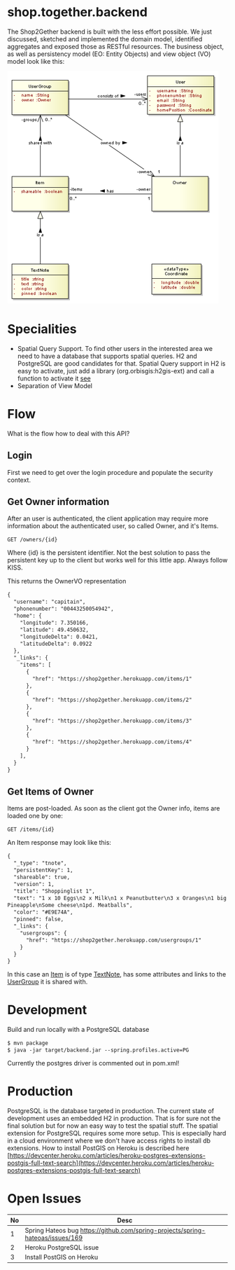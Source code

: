# shop.together.backend

The Shop2Gether backend is built with the less effort possible. We just discussed, sketched and implemented the domain model,
identified aggregates and exposed those as RESTful resources. The business object, as well as persistency model (EO: Entity Objects) and view object (VO) model look like this:

![DM][1]

# Specialities

- Spatial Query Support. To find other users in the interested area we need to have a database that supports spatial queries. H2 and PostgreSQL are good candidates for that. Spatial Query support
in H2 is easy to activate, just add a library (org.orbisgis:h2gis-ext) and call a function to activate it [see](src/main/resources/schema-H2.sql)
- Separation of View Model

# Flow

What is the flow how to deal with this API?

## Login

First we need to get over the login procedure and populate the security context.

## Get Owner information

After an user is authenticated, the client application may require more information about the authenticated user, so called Owner, and it's Items.

```
GET /owners/{id}
```

Where {id} is the persistent identifier. Not the best solution to pass the persistent key up to the client but works well for this little app. Always follow KISS. 

This returns the OwnerVO representation

```
{
  "username": "capitain",
  "phonenumber": "00443250054942",
  "home": {
    "longitude": 7.350166,
    "latitude": 49.450632,
    "longitudeDelta": 0.0421,
    "latitudeDelta": 0.0922
  },
  "_links": {
    "items": [
      {
        "href": "https://shop2gether.herokuapp.com/items/1"
      },
      {
        "href": "https://shop2gether.herokuapp.com/items/2"
      },
      {
        "href": "https://shop2gether.herokuapp.com/items/3"
      },
      {
        "href": "https://shop2gether.herokuapp.com/items/4"
      }
    ],
  }
}
```

## Get Items of Owner

Items are post-loaded. As soon as the client got the Owner info, items are loaded one by one:

```
GET /items/{id}
```

An Item response may look like this:

```
{
  "_type": "tnote",
  "persistentKey": 1,
  "shareable": true,
  "version": 1,
  "title": "Shoppinglist 1",
  "text": "1 x 10 Eggs\n2 x Milk\n1 x Peanutbutter\n3 x Oranges\n1 big Pineapple\nSome cheese\n1pd. Meatballs",
  "color": "#E9E74A",
  "pinned": false,
  "_links": {
    "usergroups": {
      "href": "https://shop2gether.herokuapp.com/usergroups/1"
    }
  }
}
```

In this case an [Item](src/main/java/io/interface21/shop2gether/service/Item.java) is of type [TextNote](src/main/java/io/interface21/shop2gether/service/TextNote.java),
has some attributes and links to the [UserGroup](src/main/java/io/interface21/shop2gether/service/UserGroup.java) it is shared with.

# Development

Build and run locally with a PostgreSQL database

```
$ mvn package
$ java -jar target/backend.jar --spring.profiles.active=PG
```

Currently the postgres driver is commented out in pom.xml!

# Production

PostgreSQL is the database targeted in production. The current state of development uses an embedded H2 in production. That is for sure not the final solution but for now
an easy way to test the spatial stuff. The spatial extension for PostgreSQL requires some more setup. This is especially hard in a cloud environment where we don't have access rights to install 
db extensions. How to install PostGIS on Heroku is described here [https://devcenter.heroku.com/articles/heroku-postgres-extensions-postgis-full-text-search](https://devcenter.heroku.com/articles/heroku-postgres-extensions-postgis-full-text-search)

# Open Issues

No   | Desc
---- | ----
1    | Spring Hateos bug https://github.com/spring-projects/spring-hateoas/issues/169
2    | Heroku PostgreSQL issue
3    | Install PostGIS on Heroku 

[1]: src/docs/res/S2G-Domain_Model.png
